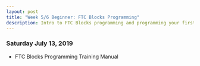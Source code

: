```yaml
---
layout: post
title: "Week 5/6 Beginner: FTC Blocks Programming"
description: Intro to FTC Blocks programming and programming your first robot.
---
```



### Saturday July 13, 2019
* FTC Blocks Programming Training Manual
